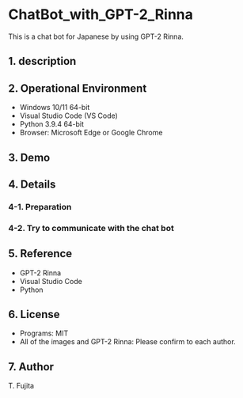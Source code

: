 # ChatBot_with_GPT-2_Rinna
This is a chat bot for Japanese by using GPT-2 Rinna.
## 1. description

## 2. Operational Environment
- Windows 10/11 64-bit
- Visual Studio Code (VS Code)
- Python 3.9.4 64-bit
- Browser: Microsoft Edge or Google Chrome

## 3. Demo

## 4. Details

### 4-1. Preparation

### 4-2. Try to communicate with the chat bot

## 5. Reference
- GPT-2 Rinna
- Visual Studio Code
- Python

## 6. License
- Programs: MIT
- All of the images and GPT-2 Rinna: Please confirm to each author.

## 7. Author
T. Fujita
